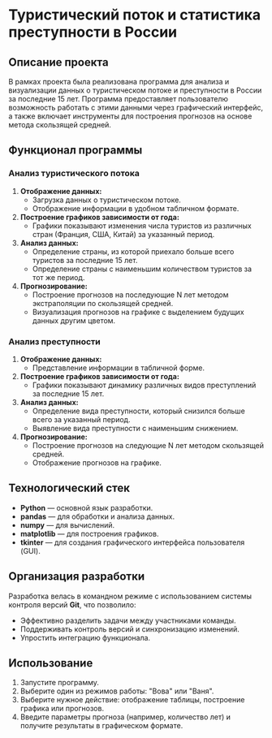 # Туристический поток и статистика преступности в России

## Описание проекта
В рамках проекта была реализована программа для анализа и визуализации данных о туристическом потоке и преступности в России за последние 15 лет. Программа предоставляет пользователю возможность работать с этими данными через графический интерфейс, а также включает инструменты для построения прогнозов на основе метода скользящей средней.

## Функционал программы

### Анализ туристического потока
1. **Отображение данных:** 
   - Загрузка данных о туристическом потоке.
   - Отображение информации в удобном табличном формате.
2. **Построение графиков зависимости от года:**
   - Графики показывают изменения числа туристов из различных стран (Франция, США, Китай) за указанный период.
3. **Анализ данных:** 
   - Определение страны, из которой приехало больше всего туристов за последние 15 лет.
   - Определение страны с наименьшим количеством туристов за тот же период.
4. **Прогнозирование:**
   - Построение прогнозов на последующие N лет методом экстраполяции по скользящей средней.
   - Визуализация прогнозов на графике с выделением будущих данных другим цветом.

### Анализ преступности
1. **Отображение данных:**
   - Представление информации в табличной форме.
2. **Построение графиков зависимости от года:**
   - Графики показывают динамику различных видов преступлений за последние 15 лет.
3. **Анализ данных:** 
   - Определение вида преступности, который снизился больше всего за указанный период.
   - Выявление вида преступности с наименьшим снижением.
4. **Прогнозирование:**
   - Построение прогнозов на следующие N лет методом скользящей средней.
   - Отображение прогнозов на графике.

## Технологический стек
- **Python** — основной язык разработки.
- **pandas** — для обработки и анализа данных.
- **numpy** — для вычислений.
- **matplotlib** — для построения графиков.
- **tkinter** — для создания графического интерфейса пользователя (GUI).

## Организация разработки
Разработка велась в командном режиме с использованием системы контроля версий **Git**, что позволило:
- Эффективно разделить задачи между участниками команды.
- Поддерживать контроль версий и синхронизацию изменений.
- Упростить интеграцию функционала.

## Использование
1. Запустите программу.
2. Выберите один из режимов работы: "Вова" или "Ваня".
3. Выберите нужное действие: отображение таблицы, построение графика или прогнозов.
4. Введите параметры прогноза (например, количество лет) и получите результаты в графическом формате.
